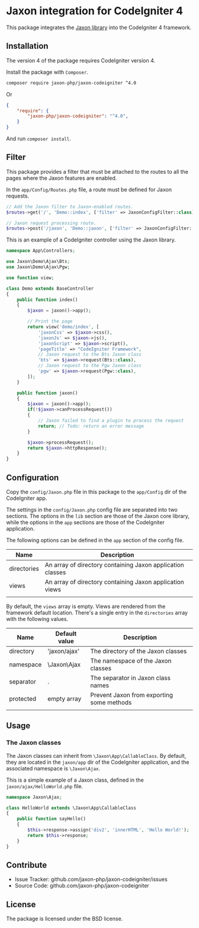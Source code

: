 Jaxon integration for CodeIgniter 4
===================================

This package integrates the [Jaxon library](https://github.com/jaxon-php/jaxon-core) into the CodeIgniter 4 framework.

Installation
------------

The version 4 of the package requires CodeIgniter version 4.

Install the package with `Composer`.

```bash
composer require jaxon-php/jaxon-codeigniter ^4.0
```
Or
```json
{
    "require": {
        "jaxon-php/jaxon-codeigniter": "^4.0",
    }
}
```
And run `composer install`.

Filter
------

This package provides a filter that must be attached to the routes to all the pages where the Jaxon features are enabled.

In the `app/Config/Routes.php` file, a route must be defined for Jaxon requests.

```php
// Add the Jaxon filter to Jaxon-enabled routes.
$routes->get('/', 'Demo::index', ['filter' => JaxonConfigFilter::class]);

// Jaxon request processing route.
$routes->post('/jaxon', 'Demo::jaxon', ['filter' => JaxonConfigFilter::class]);
```

This is an example of a CodeIgniter controller using the Jaxon library.

```php
namespace App\Controllers;

use Jaxon\Demo\Ajax\Bts;
use Jaxon\Demo\Ajax\Pgw;

use function view;

class Demo extends BaseController
{
    public function index()
    {
        $jaxon = jaxon()->app();

        // Print the page
        return view('demo/index', [
            'jaxonCss' => $jaxon->css(),
            'jaxonJs' => $jaxon->js(),
            'jaxonScript' => $jaxon->script(),
            'pageTitle' => "CodeIgniter Framework",
            // Jaxon request to the Bts Jaxon class
            'bts' => $jaxon->request(Bts::class),
            // Jaxon request to the Pgw Jaxon class
            'pgw' => $jaxon->request(Pgw::class),
        ]);
    }

    public function jaxon()
    {
        $jaxon = jaxon()->app();
        if(!$jaxon->canProcessRequest())
        {
            // Jaxon failed to find a plugin to process the request
            return; // Todo: return an error message
        }

        $jaxon->processRequest();
        return $jaxon->httpResponse();
    }
}
```

Configuration
------------

Copy the `config/Jaxon.php` file in this package to the `app/Config` dir of the CodeIgniter app.

The settings in the `config/Jaxon.php` config file are separated into two sections.
The options in the `lib` section are those of the Jaxon core library, while the options in the `app` sections are those of the CodeIgniter application.

The following options can be defined in the `app` section of the config file.

| Name | Description |
|------|---------------|
| directories | An array of directory containing Jaxon application classes |
| views   | An array of directory containing Jaxon application views |
| | | |

By default, the `views` array is empty. Views are rendered from the framework default location.
There's a single entry in the `directories` array with the following values.

| Name | Default value | Description |
|------|---------------|-------------|
| directory | 'jaxon/ajax' | The directory of the Jaxon classes |
| namespace | \Jaxon\Ajax  | The namespace of the Jaxon classes |
| separator | .           | The separator in Jaxon class names |
| protected | empty array | Prevent Jaxon from exporting some methods |
| | | |

Usage
-----

### The Jaxon classes

The Jaxon classes can inherit from `\Jaxon\App\CallableClass`.
By default, they are located in the `jaxon/app` dir of the CodeIgniter application, and the associated namespace is `\Jaxon\Ajax`.

This is a simple example of a Jaxon class, defined in the `jaxon/ajax/HelloWorld.php` file.

```php
namespace Jaxon\Ajax;

class HelloWorld extends \Jaxon\App\CallableClass
{
    public function sayHello()
    {
        $this->response->assign('div2', 'innerHTML', 'Hello World!');
        return $this->response;
    }
}
```

Contribute
----------

- Issue Tracker: github.com/jaxon-php/jaxon-codeigniter/issues
- Source Code: github.com/jaxon-php/jaxon-codeigniter

License
-------

The package is licensed under the BSD license.
